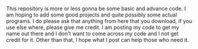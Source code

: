 This repository is more or less gonna be some basic and advance code. I am hoping to add some good projects and quite possibly some actual
programs. I do please ask that anything from here that you download, if you use else where, please give me credit.
I am posting my code to get my name out there and I don't want to come across my code and I not get credit for it. Other than that, I hope
what I post can help those who need it.
